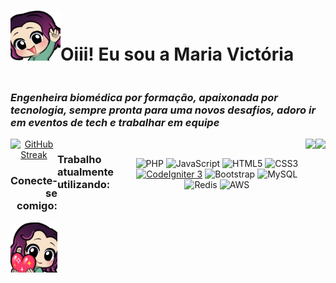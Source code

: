 <div style="display: flex;">
<h1 align="left"><img height="80em" width="80em" src="src/Wave.png" />Oiii! Eu sou a Maria Victória</h1>
<div>
</div>
</div>
<h3 align="left" style="font-style: italic;" >Engenheira biomédica por formação, apaixonada por tecnologia, sempre pronta para uma novos desafios, adoro ir em eventos de tech e trabalhar em equipe </h3>

<div align="center" style="display: flex;">
    <div>
    <a href="https://git.io/streak-stats">
        <img src="https://streak-stats.demolab.com?user=mavicmiranda&theme=dracula&date_format=M%20j%5B%2C%20Y%5D" alt="GitHub Streak">
    </a>
    <div> 
        <h3 align="right">Conecte-se comigo:</h3>
        <div>
            <a href="https://www.linkedin.com/in/maria-vict%C3%B3ria-alves-de-miranda-749864195/">
                <img align="right" height="80em" width="80em" src="src/Love.png" alt="LinkedIn Profile">
            </a>
        </div>
    </div>
</div>

<h3 align="left" >Trabalho atualmente utilizando: </h3>
<div align="center" style="display: inline_block"><br>

![PHP](https://img.shields.io/badge/PHP-777BB4?style=for-the-badge&logo=php&logoColor=white)
![JavaScript](https://img.shields.io/badge/JavaScript-F7DF1E?style=for-the-badge&logo=javascript&logoColor=black)
![HTML5](https://img.shields.io/badge/HTML5-E34F26?style=for-the-badge&logo=html5&logoColor=white)
![CSS3](https://img.shields.io/badge/CSS3-1572B6?style=for-the-badge&logo=css3&logoColor=white)
[![CodeIgniter 3](https://img.shields.io/badge/CodeIgniter-3-orange?style=for-the-badge&logo=codeigniter&logoColor=white)](https://codeigniter.com/)
![Bootstrap](https://img.shields.io/badge/-boostrap-0D1117?style=for-the-badge&logo=bootstrap&labelColor=0D1117)
![MySQL](https://img.shields.io/badge/MySQL-00000F?style=for-the-badge&logo=mysql&logoColor=white)
![Redis](https://img.shields.io/badge/redis-%23DD0031.svg?style=for-the-badge&logo=redis&logoColor=white)
![AWS](https://img.shields.io/badge/AWS-000.svg?style=for-the-badge&logo=amazon-aws&logoColor=white)

</div>

<div style="display: flex;">
  <div>
    <a href="https://github.com/mavicmiranda">
      <img height="180em" src="https://github-readme-stats.vercel.app/api?username=mavicmiranda&show_icons=true&theme=dracula&include_all_commits=true&count_private=true"/>
    </a>
  </div>
  <div>
    <img height="180em" src="https://github-readme-stats.vercel.app/api/top-langs/?username=mavicmiranda&layout=compact&langs_count=16&theme=dracula"/>
  </div>
</div>

